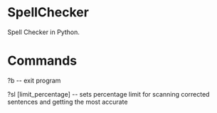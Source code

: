 # SpellChecker
Spell Checker in Python.
# Commands
?b -- exit program

?sl [limit_percentage] -- sets percentage limit for scanning corrected sentences and getting the most accurate
